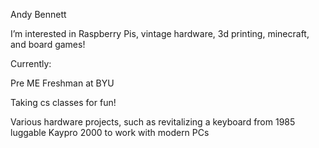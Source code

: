 Andy Bennett

I’m interested in Raspberry Pis, vintage hardware, 3d printing, minecraft, and board games!


Currently:

Pre ME Freshman at BYU

Taking cs classes for fun!

Various hardware projects, such as revitalizing a keyboard from 1985 luggable Kaypro 2000 to work with modern PCs

<!---
LittlestBits/LittlestBits is a ✨ special ✨ repository because its `README.md` (this file) appears on your GitHub profile.
You can click the Preview link to take a look at your changes.
--->
